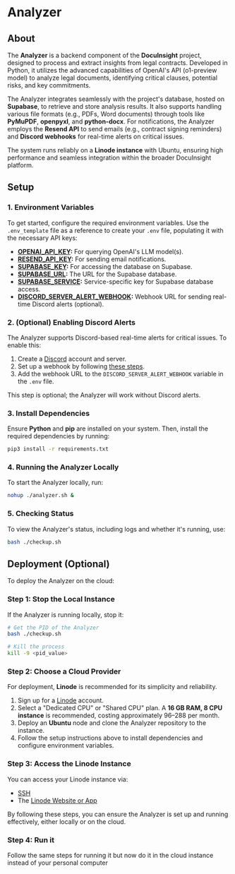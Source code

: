 # Analyzer

## About

The **Analyzer** is a backend component of the **DocuInsight** project, designed to process and extract insights from legal contracts. Developed in Python, it utilizes the advanced capabilities of OpenAI's API (o1-preview model) to analyze legal documents, identifying critical clauses, potential risks, and key commitments.

The Analyzer integrates seamlessly with the project's database, hosted on **Supabase**, to retrieve and store analysis results. It also supports handling various file formats (e.g., PDFs, Word documents) through tools like **PyMuPDF**, **openpyxl**, and **python-docx**. For notifications, the Analyzer employs the **Resend API** to send emails (e.g., contract signing reminders) and **Discord webhooks** for real-time alerts on critical issues.

The system runs reliably on a **Linode instance** with Ubuntu, ensuring high performance and seamless integration within the broader DocuInsight platform.

## Setup

### 1. Environment Variables

To get started, configure the required environment variables. Use the `.env_template` file as a reference to create your `.env` file, populating it with the necessary API keys:

- **[OPENAI_API_KEY](https://platform.openai.com/):** For querying OpenAI's LLM model(s).
- **[RESEND_API_KEY](https://resend.com/):** For sending email notifications.
- **[SUPABASE_KEY](https://supabase.com/):** For accessing the database on Supabase.
- **[SUPABASE_URL](https://supabase.com/):** The URL for the Supabase database.
- **[SUPABASE_SERVICE](https://supabase.com/):** Service-specific key for Supabase database access.
- **[DISCORD_SERVER_ALERT_WEBHOOK](https://support.discord.com/hc/en-us/articles/228383668-Intro-to-Webhooks):** Webhook URL for sending real-time Discord alerts (optional).

### 2. (Optional) Enabling Discord Alerts

The Analyzer supports Discord-based real-time alerts for critical issues. To enable this:

1. Create a [Discord](https://discord.com/) account and server.
2. Set up a webhook by following [these steps](https://support.discord.com/hc/en-us/articles/228383668-Intro-to-Webhooks).
3. Add the webhook URL to the `DISCORD_SERVER_ALERT_WEBHOOK` variable in the `.env` file.

This step is optional; the Analyzer will work without Discord alerts.

### 3. Install Dependencies

Ensure **Python** and **pip** are installed on your system. Then, install the required dependencies by running:

```bash
pip3 install -r requirements.txt
```

### 4. Running the Analyzer Locally

To start the Analyzer locally, run:

```bash
nohup ./analyzer.sh &
```

### 5. Checking Status

To view the Analyzer's status, including logs and whether it's running, use:

```bash
bash ./checkup.sh
```

## Deployment (Optional)

To deploy the Analyzer on the cloud:

### Step 1: Stop the Local Instance

If the Analyzer is running locally, stop it:

```bash
# Get the PID of the Analyzer
bash ./checkup.sh

# Kill the process
kill -9 <pid_value>
```

### Step 2: Choose a Cloud Provider

For deployment, **Linode** is recommended for its simplicity and reliability.

1. Sign up for a [Linode](https://www.linode.com/pricing/) account.
2. Select a "Dedicated CPU" or "Shared CPU" plan. A **16 GB RAM, 8 CPU instance** is recommended, costing approximately $96–$288 per month.
3. Deploy an **Ubuntu** node and clone the Analyzer repository to the instance.
4. Follow the setup instructions above to install dependencies and configure environment variables.

### Step 3: Access the Linode Instance

You can access your Linode instance via:

- [SSH](https://en.wikipedia.org/wiki/Secure_Shell)
- The [Linode Website or App](https://www.linode.com/)

By following these steps, you can ensure the Analyzer is set up and running effectively, either locally or on the cloud.

### Step 4: Run it

Follow the same steps for running it but now do it in the cloud instance instead of your personal computer
